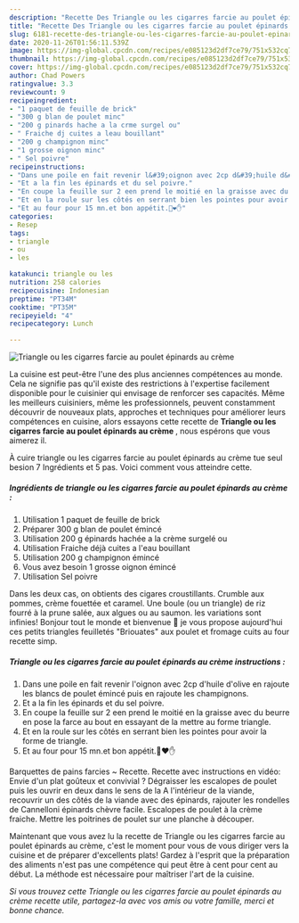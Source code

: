 ```yaml
---
description: "Recette Des Triangle ou les cigarres farcie au poulet épinards au crème"
title: "Recette Des Triangle ou les cigarres farcie au poulet épinards au crème"
slug: 6181-recette-des-triangle-ou-les-cigarres-farcie-au-poulet-epinards-au-creme
date: 2020-11-26T01:56:11.539Z
image: https://img-global.cpcdn.com/recipes/e085123d2df7ce79/751x532cq70/triangle-ou-les-cigarres-farcie-au-poulet-epinards-au-creme-photo-principale-de-la-recette.jpg
thumbnail: https://img-global.cpcdn.com/recipes/e085123d2df7ce79/751x532cq70/triangle-ou-les-cigarres-farcie-au-poulet-epinards-au-creme-photo-principale-de-la-recette.jpg
cover: https://img-global.cpcdn.com/recipes/e085123d2df7ce79/751x532cq70/triangle-ou-les-cigarres-farcie-au-poulet-epinards-au-creme-photo-principale-de-la-recette.jpg
author: Chad Powers
ratingvalue: 3.3
reviewcount: 9
recipeingredient:
- "1 paquet de feuille de brick"
- "300 g blan de poulet minc"
- "200 g pinards hache a la crme surgel ou"
- " Fraiche dj cuites a leau bouillant"
- "200 g champignon minc"
- "1 grosse oignon minc"
- " Sel poivre"
recipeinstructions:
- "Dans une poile en fait revenir l&#39;oignon avec 2cp d&#39;huile d&#39;olive en rajoute les blancs de poulet émincé puis en rajoute les champignons."
- "Et a la fin les épinards et du sel poivre."
- "En coupe la feuille sur 2 een prend le moitié en la graisse avec du beurre en pose la farce au bout en essayant de la mettre au forme triangle."
- "Et en la roule sur les côtés en serrant bien les pointes pour avoir la forme de triangle."
- "Et au four pour 15 mn.et bon appétit.🌝❤✋"
categories:
- Resep
tags:
- triangle
- ou
- les

katakunci: triangle ou les 
nutrition: 258 calories
recipecuisine: Indonesian
preptime: "PT34M"
cooktime: "PT35M"
recipeyield: "4"
recipecategory: Lunch

---
```



![Triangle ou les cigarres farcie au poulet épinards au crème](https://img-global.cpcdn.com/recipes/e085123d2df7ce79/751x532cq70/triangle-ou-les-cigarres-farcie-au-poulet-epinards-au-creme-photo-principale-de-la-recette.jpg)

La cuisine est peut-être l'une des plus anciennes compétences au monde. Cela ne signifie pas qu'il existe des restrictions à l'expertise facilement disponible pour le cuisinier qui envisage de renforcer ses capacités. Même les meilleurs cuisiniers, même les professionnels, peuvent constamment découvrir de nouveaux plats, approches et techniques pour améliorer leurs compétences en cuisine, alors essayons cette recette de <strong> Triangle ou les cigarres farcie au poulet épinards au crème </strong>, nous espérons que vous aimerez il.

<!--inarticleads1-->

À cuire triangle ou les cigarres farcie au poulet épinards au crème tue seul besion 7 Ingrédients et 5 pas. Voici comment vous atteindre cette.

##### Ingrédients de triangle ou les cigarres farcie au poulet épinards au crème :

1. Utilisation 1 paquet de feuille de brick
1. Préparer 300 g blan de poulet émincé
1. Utilisation 200 g épinards hachée a la crème surgelé ou
1. Utilisation  Fraiche déjà cuites a l&#39;eau bouillant
1. Utilisation 200 g champignon émincé
1. Vous avez besoin 1 grosse oignon émincé
1. Utilisation  Sel poivre


Dans les deux cas, on obtients des cigares croustillants. Crumble aux pommes, crème fouettée et caramel. Une boule (ou un triangle) de riz fourré à la prune salée, aux algues ou au saumon. les variations sont infinies! Bonjour tout le monde et bienvenue 🌼 je vous propose aujourd&#39;hui ces petits triangles feuilletés &#34;Briouates&#34; aux poulet et fromage cuits au four recette simp. 

<!--inarticleads2-->

##### Triangle ou les cigarres farcie au poulet épinards au crème instructions :

1. Dans une poile en fait revenir l&#39;oignon avec 2cp d&#39;huile d&#39;olive en rajoute les blancs de poulet émincé puis en rajoute les champignons.
1. Et a la fin les épinards et du sel poivre.
1. En coupe la feuille sur 2 een prend le moitié en la graisse avec du beurre en pose la farce au bout en essayant de la mettre au forme triangle.
1. Et en la roule sur les côtés en serrant bien les pointes pour avoir la forme de triangle.
1. Et au four pour 15 mn.et bon appétit.🌝❤✋


Barquettes de pains farcies ~ Recette. Recette avec instructions en vidéo: Envie d&#39;un plat goûteux et convivial ? Dégraisser les escalopes de poulet puis les ouvrir en deux dans le sens de la A l&#39;intérieur de la viande, recouvrir un des côtés de la viande avec des épinards, rajouter les rondelles de Cannelloni épinards chèvre facile. Escalopes de poulet à la crème fraiche. Mettre les poitrines de poulet sur une planche à découper. 

<!--inarticleads1-->

<p>
Maintenant que vous avez lu la recette de Triangle ou les cigarres farcie au poulet épinards au crème, c'est le moment pour vous de vous diriger vers la cuisine et de préparer d'excellents plats! Gardez à l'esprit que la préparation des aliments n'est pas une compétence qui peut être à cent pour cent au début. La méthode est nécessaire pour maîtriser l'art de la cuisine.
</p>

<p>
<i>Si vous trouvez cette Triangle ou les cigarres farcie au poulet épinards au crème recette utile, partagez-la avec vos amis ou votre famille, merci et bonne chance.</i>
</p>
